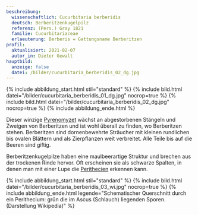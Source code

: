 ```yaml
---
beschreibung:
  wissenschaftlich: Cucurbitaria berberidis
  deutsch: Berberitzenkugelpilz
  referenz: (Pers.) Gray 1821
  familie: Cucurbitariaceae
  erlaeuterung: Berberis = Gattungsname Berberitzen
profil:
  aktualisiert: 2021-02-07
  autor_in: Dieter Gewalt
hauptbild:
  anzeige: false
  datei: /bilder/cucurbitaria_berberidis_02_dg.jpg
---
```



{% include abbildung_start.html stil="standard" %}
{% include bild.html datei="/bilder/cucurbitaria_berberidis_01_dg.jpg" nocrop=true %}
{% include bild.html datei="/bilder/cucurbitaria_berberidis_02_dg.jpg" nocrop=true %}
{% include abbildung_ende.html %}

Dieser winzige [Pyrenomyzet](Pyrenomyzeten "Glossar") wächst an abgestorbenen Stängeln und Zweigen von Berberitzen und ist wohl überall zu finden, wo Berberitzen stehen. Berberitzen sind dornenbewehrte  Sträucher mit kleinen rundlichen bis ovalen Blättern und als Zierpflanzen weit verbreitet. Alle Teile bis auf die Beeren sind giftig.

Berberitzenkugelpilze haben eine maulbeerartige Struktur und brechen aus der trockenen Rinde hervor. Oft erscheinen sie als schwarze Spalten, in denen man mit einer Lupe die [Perithecien](Perithecien "Glossar") erkennen kann.

{% include abbildung_start.html stil="standard" %}
{% include bild.html datei="/bilder/cucurbitaria_berberidis_03_wi.jpg" nocrop=true %}
{% include abbildung_ende.html legende="Schematischer Querschnitt durch ein Perithecium: grün die im Ascus (Schlauch) liegenden Sporen. (Darstellung Wikipedia)" %}